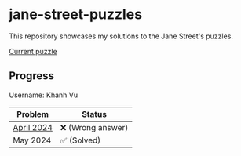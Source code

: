# jane-street-puzzles

This repository showcases my solutions to the Jane Street's puzzles.

[Current puzzle](https://www.janestreet.com/puzzles/current-puzzle/)

## Progress

Username: Khanh Vu

| Problem | Status |
|------------|---|
|   [April 2024](https://www.janestreet.com/puzzles/robot-capture-the-flag-index/)  |  ❌ (Wrong answer) |
|   May 2024  |  ✅ (Solved)|

